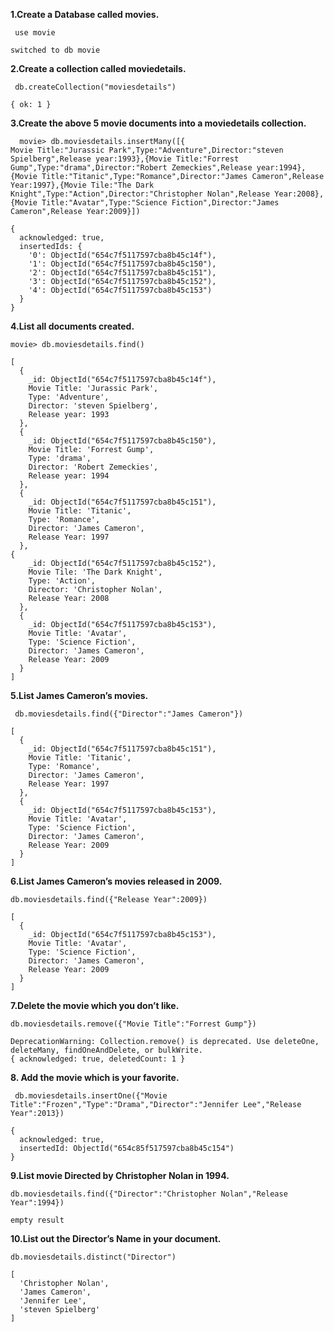 **1.Create a Database called movies.**
```
 use movie

switched to db movie
```
**2.Create a collection called moviedetails.**
```
 db.createCollection("moviesdetails")

{ ok: 1 }
```
**3.Create the above 5 movie documents into a moviedetails collection.**
```
  movie> db.moviesdetails.insertMany([{
Movie Title:"Jurassic Park",Type:"Adventure",Director:"steven Spielberg",Release year:1993},{Movie Title:"Forrest Gump",Type:"drama",Director:"Robert Zemeckies",Release year:1994},{Movie Title:"Titanic",Type:"Romance",Director:"James Cameron",Release Year:1997},{Movie Tile:"The Dark Knight",Type:"Action",Director:"Christopher Nolan",Release Year:2008},{Movie Title:"Avatar",Type:"Science Fiction",Director:"James Cameron",Release Year:2009}])

{
  acknowledged: true,
  insertedIds: {
    '0': ObjectId("654c7f5117597cba8b45c14f"),
    '1': ObjectId("654c7f5117597cba8b45c150"),
    '2': ObjectId("654c7f5117597cba8b45c151"),
    '3': ObjectId("654c7f5117597cba8b45c152"),
    '4': ObjectId("654c7f5117597cba8b45c153")
  }
}
```
**4.List all documents created.**
```
movie> db.moviesdetails.find()

[
  {
    _id: ObjectId("654c7f5117597cba8b45c14f"),
    Movie Title: 'Jurassic Park',
    Type: 'Adventure',
    Director: 'steven Spielberg',
    Release year: 1993
  },
  {
    _id: ObjectId("654c7f5117597cba8b45c150"),
    Movie Title: 'Forrest Gump',
    Type: 'drama',
    Director: 'Robert Zemeckies',
    Release year: 1994
  },
  {
    _id: ObjectId("654c7f5117597cba8b45c151"),
    Movie Title: 'Titanic',
    Type: 'Romance',
    Director: 'James Cameron',
    Release Year: 1997
  },
{
    _id: ObjectId("654c7f5117597cba8b45c152"),
    Movie Tile: 'The Dark Knight',
    Type: 'Action',
    Director: 'Christopher Nolan',
    Release Year: 2008
  },
  {
    _id: ObjectId("654c7f5117597cba8b45c153"),
    Movie Title: 'Avatar',
    Type: 'Science Fiction',
    Director: 'James Cameron',
    Release Year: 2009
  }
]
```
**5.List James Cameron’s movies.**
```
 db.moviesdetails.find({"Director":"James Cameron"})

[
  {
    _id: ObjectId("654c7f5117597cba8b45c151"),
    Movie Title: 'Titanic',
    Type: 'Romance',
    Director: 'James Cameron',
    Release Year: 1997
  },
  {
    _id: ObjectId("654c7f5117597cba8b45c153"),
    Movie Title: 'Avatar',
    Type: 'Science Fiction',
    Director: 'James Cameron',
    Release Year: 2009
  }
]
```
**6.List  James Cameron’s movies released in 2009.**
```
db.moviesdetails.find({"Release Year":2009})

[
  {
    _id: ObjectId("654c7f5117597cba8b45c153"),
    Movie Title: 'Avatar',
    Type: 'Science Fiction',
    Director: 'James Cameron',
    Release Year: 2009
  }
]
```
**7.Delete the movie which you don’t like.**
```
db.moviesdetails.remove({"Movie Title":"Forrest Gump"})

DeprecationWarning: Collection.remove() is deprecated. Use deleteOne, deleteMany, findOneAndDelete, or bulkWrite.
{ acknowledged: true, deletedCount: 1 }
```
**8. Add the movie which is your favorite.**
```
 db.moviesdetails.insertOne({"Movie Title":"Frozen","Type":"Drama","Director":"Jennifer Lee","Release Year":2013})

{
  acknowledged: true,
  insertedId: ObjectId("654c85f517597cba8b45c154")
}
```
**9.List movie Directed  by Christopher Nolan in 1994.**
```
db.moviesdetails.find({"Director":"Christopher Nolan","Release Year":1994})

empty result
```
**10.List out the Director’s Name in your document.**
```
db.moviesdetails.distinct("Director")

[
  'Christopher Nolan',
  'James Cameron',
  'Jennifer Lee',
  'steven Spielberg'
]
```
























